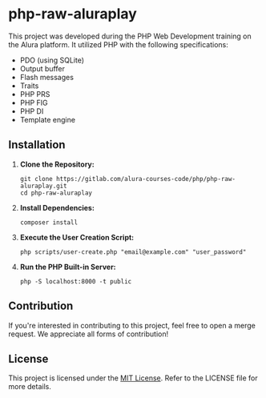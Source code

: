 # php-raw-aluraplay

This project was developed during the PHP Web Development training on the Alura platform. It utilized PHP with the following specifications:

- PDO (using SQLite)
- Output buffer
- Flash messages
- Traits
- PHP PRS
- PHP FIG
- PHP DI
- Template engine

## Installation

1. **Clone the Repository:**
   ```
   git clone https://gitlab.com/alura-courses-code/php/php-raw-aluraplay.git
   cd php-raw-aluraplay
   ```

2. **Install Dependencies:**
   ```
   composer install
   ```

3. **Execute the User Creation Script:**
   ```
   php scripts/user-create.php "email@example.com" "user_password"
   ```

4. **Run the PHP Built-in Server:**
   ```
   php -S localhost:8000 -t public
   ```


## Contribution

If you're interested in contributing to this project, feel free to open a merge request. We appreciate all forms of contribution!

## License

This project is licensed under the [MIT License](https://gitlab.com/alura-courses-code/php/php-raw-aluraplay/-/blob/main/LICENSE). Refer to the LICENSE file for more details.
